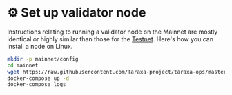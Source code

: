 # ⚙ Set up validator node

Instructions relating to running a validator node on the Mainnet are mostly identical or highly similar than those for the [Testnet](../node-setup/testnet\_node\_setup/).  Here's how you can install a node on Linux.&#x20;

```bash
mkdir -p mainnet/config
cd mainnet
wget https://raw.githubusercontent.com/Taraxa-project/taraxa-ops/master/taraxa_compose_mainnet/docker-compose.yml
docker-compose up -d
docker-compose logs
```


